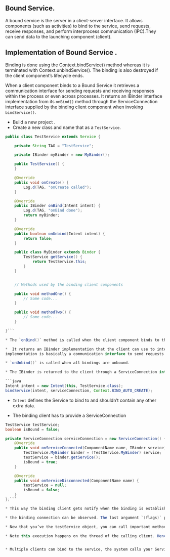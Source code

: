 ## Bound Service.

A bound service is the server in a client-server interface. It allows components (such as activities) to bind to the service, send requests, receive responses, and perform interprocess communication (IPC).They can send data to the launching component (client).

## Implementation of Bound Service .

Binding is done using the Context.bindService() method whereas it is terminated with Context.unbindService(). The binding is also destroyed if the client component’s lifecycle ends.

When a client component binds to a Bound Service it retrieves a communication interface for sending requests and receiving responses within the process or even across processes. It returns an IBinder interface implementation from its `onBind()` method through the ServiceConnection interface supplied by the binding client component when invoking `bindService()`.

- Build a new project .
- Create a new class and name that as a `TestService`.

````java
public class TestService extends Service {

    private String TAG = "TestService";

    private IBinder myBinder = new MyBinder();

    public TestService() {
    }

    @Override
    public void onCreate() {
        Log.d(TAG, "onCreate called");
    }

    @Override
    public IBinder onBind(Intent intent) {
        Log.d(TAG, "onBind done");
        return myBinder;
    }

    @Override
    public boolean onUnbind(Intent intent) {
        return false;
    }

    public class MyBinder extends Binder {
        TestService getService() {
            return TestService.this;
        }
    }


    // Methods used by the binding client components

    public void methodOne() {
        // Some code...
    }

    public void methodTwo() {
        // Some code...
    }

}```

* The `onBind()` method is called when the client component binds to the Service for the first time through `bindService().`

*  It returns an IBinder implementation that the client can use to interact with the Service by calling methods in the Service class. This IBinder
implementation is basically a communication interface to send requests and receive responses either within a particular process or across processes.

* `onUnbind()` is called when all bindings are unbound.

* The IBinder is returned to the client through a ServiceConnection interface that the client has to supply while binding.

```java
Intent intent = new Intent(this, TestService.class);
bindService(intent, serviceConnection, Context.BIND_AUTO_CREATE);
````

- `Intent` defines the Service to bind to and shouldn’t contain any other extra data.

- The binding client has to provide a ServiceConnection

````java
TestService testService;
boolean isBound = false;

private ServiceConnection serviceConnection = new ServiceConnection() {
    @Override
    public void onServiceConnected(ComponentName name, IBinder service) {
        TestService.MyBinder binder = (TestService.MyBinder) service;
        testService = binder.getService();
        isBound = true;
    }

    @Override
    public void onServiceDisconnected(ComponentName name) {
        testService = null;
        isBound = false;
    }
};```

* This way the binding client gets notify when the binding is established or disconnected.

* the binding connection can be observed. The last argument `(flags)` passed to `bindService()` defines the operation options.

* Now that you’ve the testService object, you can call important methods like `methodOne()` and `methodTwo()`

* Note this execution happens on the thread of the calling client. Hence if it’s the UI thread, long running operations should be prevented and a new Thread should be spawned to handle them in background in `methodOne()` and `methodTwo()`.


* Multiple clients can bind to the service, the system calls your Service’s `onBind()` only once when the first client binds to retrieve the `IBinder.` The system then won’t call `onBind()` again when any additional clients bind. Instead it’ll deliver the same `IBinder.`
````
